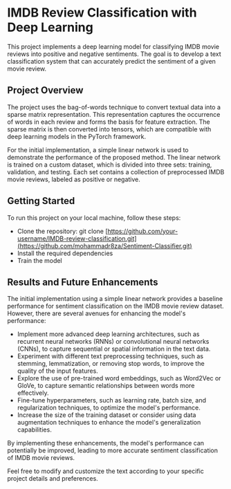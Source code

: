 # IMDB Review Classification with Deep Learning

This project implements a deep learning model for classifying IMDB movie reviews into positive and negative sentiments. The goal is to develop a text classification system that can accurately predict the sentiment of a given movie review.
## Project Overview

The project uses the bag-of-words technique to convert textual data into a sparse matrix representation. This representation captures the occurrence of words in each review and forms the basis for feature extraction. The sparse matrix is then converted into tensors, which are compatible with deep learning models in the PyTorch framework.

For the initial implementation, a simple linear network is used to demonstrate the performance of the proposed method. The linear network is trained on a custom dataset, which is divided into three sets: training, validation, and testing. Each set contains a collection of preprocessed IMDB movie reviews, labeled as positive or negative.

## Getting Started

To run this project on your local machine, follow these steps:

* Clone the repository: git clone [https://github.com/your-username/IMDB-review-classification.git](https://github.com/mohammadr8za/Sentiment-Classifier.git)
* Install the required dependencies
* Train the model

## Results and Future Enhancements

The initial implementation using a simple linear network provides a baseline performance for sentiment classification on the IMDB movie review dataset. However, there are several avenues for enhancing the model's performance:

* Implement more advanced deep learning architectures, such as recurrent neural networks (RNNs) or convolutional neural networks (CNNs), to capture sequential or spatial information in the text data.
* Experiment with different text preprocessing techniques, such as stemming, lemmatization, or removing stop words, to improve the quality of the input features.
* Explore the use of pre-trained word embeddings, such as Word2Vec or GloVe, to capture semantic relationships between words more effectively.
* Fine-tune hyperparameters, such as learning rate, batch size, and regularization techniques, to optimize the model's performance.
* Increase the size of the training dataset or consider using data augmentation techniques to enhance the model's generalization capabilities.

By implementing these enhancements, the model's performance can potentially be improved, leading to more accurate sentiment classification of IMDB movie reviews.

Feel free to modify and customize the text according to your specific project details and preferences.
